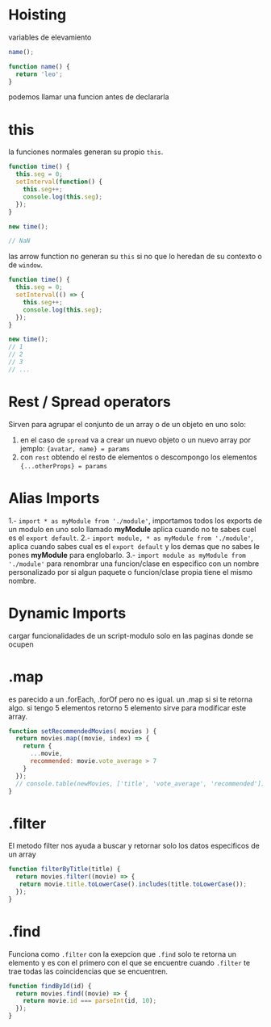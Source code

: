 # Hoisting

variables de elevamiento

```js
name();

function name() {
  return 'leo';
}
```
podemos llamar una funcion antes de declararla

# this

la funciones normales generan su propio `this`. 

```js
function time() {
  this.seg = 0;
  setInterval(function() {
    this.seg++;
    console.log(this.seg);
  });
}

new time();

// NaN
```

las arrow function no generan su `this` si no que lo heredan de su
contexto o de `window`.

```js
function time() {
  this.seg = 0;
  setInterval(() => {
    this.seg++;
    console.log(this.seg);
  });
}

new time();
// 1
// 2
// 3
// ...
```

# Rest / Spread operators

Sirven para agrupar el conjunto de un array o de un objeto en uno solo:

1. en el caso de `spread` va a crear un nuevo objeto o un nuevo array por jemplo: `{avatar, name} = params`
2. con `rest` obtendo el resto de elementos o descompongo los elementos `{...otherProps} = params`

# Alias Imports

1.- `import * as myModule from './module'`, importamos todos los exports de un modulo en uno solo llamado **myModule** aplica cuando no te sabes cuel es el `export default`.
2.- `import module, * as myModule from './module'`, aplica cuando sabes cual es el `export default` y los demas que no sabes le pones **myModule** para englobarlo.
3.- `import module as myModule from './module'` para renombrar una funcion/clase en especifico con un nombre personalizado por si algun paquete o funcion/clase propia tiene el mismo nombre.

# Dynamic Imports

cargar funcionalidades de un script-modulo solo en las paginas donde se ocupen

# .map

es parecido a un .forEach, .forOf pero no es igual. un .map si si te retorna algo. si tengo 5 elementos retorno 5 elemento sirve para modificar este array.

```js
function setRecommendedMovies( movies ) {
  return movies.map((movie, index) => {
    return {
      ...movie,
      recommended: movie.vote_average > 7
    }
  });
  // console.table(newMovies, ['title', 'vote_average', 'recommended']);
}
```

# .filter

El metodo filter nos ayuda a buscar y retornar solo los datos especificos de un array

```js
function filterByTitle(title) {
  return movies.filter((movie) => {
   return movie.title.toLowerCase().includes(title.toLowerCase());
  });
}
```

# .find

Funciona como `.filter` con la exepcion que `.find` solo te retorna un elemento y es con el primero con el que se encuentre cuando `.filter` te trae todas las coincidencias que se encuentren.

```js
function findById(id) {
  return movies.find((movie) => {
    return movie.id === parseInt(id, 10);
  });
}
```